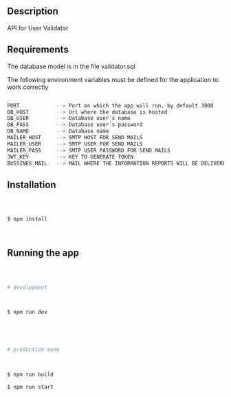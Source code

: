 
## Description

  

API for User Validator

  

## Requirements

The database model is in the file validator.sql

The following environment variables must be defined for the application to work correctly

  

```bash

PORT			--> Port on which the app will run, by default 3000
DB_HOST			--> Url where the database is hosted
DB_USER			--> Database user´s name
DB_PASS			--> Database user´s password
DB_NAME			--> Database name
MAILER_HOST		--> SMTP HOST FOR SEND MAILS
MAILER_USER		--> SMTP USER FOR SEND MAILS
MAILER_PASS		--> SMTP USER PASSWORD FOR SEND MAILS
JWT_KEY			--> KEY TO GENERATE TOKEN
BUSSINES_MAIL	--> MAIL WHERE THE INFORMATION REPORTS WILL BE DELIVERED

```

  

## Installation

  

  

```bash

  

$ npm install

  

```

  

  

## Running the app

  

  

```bash

  

# development

  

$ npm run dev

  

  

# production mode

  

$ npm run build

$ npm run start

  

```